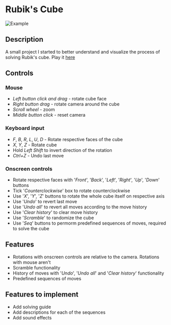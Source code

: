 # Rubik's Cube

![Example](https://i.imgur.com/z2ZV0DE.gif)

## Description

A small project I started to better understand and visualize the process of solving Rubik's cube. Play it [here](https://deyama.itch.io/rubik)

## Controls

### Mouse

- _Left button click and drag_ - rotate cube face
- _Right button drag_ - rotate camera around the cube
- _Scroll wheel_ - zoom
- _Middle button click_ - reset camera

### Keyboard input

- _F_, _B_, _R_, _L_, _U_, _D_ - Rotate respective faces of the cube
- _X_, _Y_, _Z_ - Rotate cube
- Hold _Left Shift_ to invert direction of the rotation
- _Ctrl+Z_ - Undo last move

### Onscreen controls

- Rotate respective faces with '_Front_', '_Back_', '_Left_', '_Right_', '_Up_', '_Down_' buttons
- Tick '_Counterclockwise_' box to rotate counterclockwise
- Use '_X_', '_Y_', '_Z_' buttons to rotate the whole cube itself on respective axis
- Use '_Undo_' to revert last move
- Use '_Undo all_' to revert all moves according to the move history
- Use '_Clear history_' to clear move history
- Use '_Scramble_' to randomize the cube
- Use '_Seq_' buttons to permorm predefined sequences of moves, required to solve the cube 

## Features

- Rotations with onscreen controls are relative to the camera. Rotations with mouse aren't
- Scramble functionality
- History of moves with '_Undo_', '_Undo all_' and '_Clear history_' functionality
- Predefined sequences of moves

## Features to implement

- Add solving guide
- Add descriptions for each of the sequences
- Add sound effects
